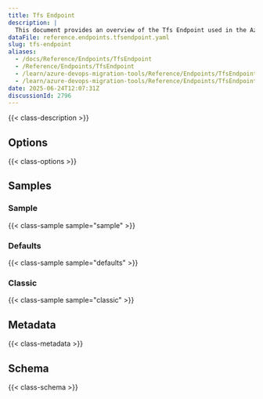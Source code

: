 ```yaml
---
title: Tfs Endpoint
description: |
  This document provides an overview of the Tfs Endpoint used in the Azure DevOps Migration Tools, including its configuration and usage.
dataFile: reference.endpoints.tfsendpoint.yaml
slug: tfs-endpoint
aliases:
  - /docs/Reference/Endpoints/TfsEndpoint
  - /Reference/Endpoints/TfsEndpoint
  - /learn/azure-devops-migration-tools/Reference/Endpoints/TfsEndpoint
  - /learn/azure-devops-migration-tools/Reference/Endpoints/TfsEndpoint/index.md
date: 2025-06-24T12:07:31Z
discussionId: 2796
---
```


{{< class-description >}}

## Options

{{< class-options >}}

## Samples

### Sample

{{< class-sample sample="sample" >}}

### Defaults

{{< class-sample sample="defaults" >}}

### Classic

{{< class-sample sample="classic" >}}

## Metadata

{{< class-metadata >}}

## Schema

{{< class-schema >}}
